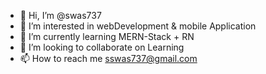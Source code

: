 - 👋 Hi, I’m @swas737
- 👀 I’m interested in webDevelopment & mobile Application
- 🌱 I’m currently learning MERN-Stack + RN
- 💞️ I’m looking to collaborate on Learning
- 📫 How to reach me sswas737@gmail.com

<!---
swas737/swas737 is a ✨ special ✨ repository because its `README.md` (this file) appears on your GitHub profile.
You can click the Preview link to take a look at your changes.
--->
